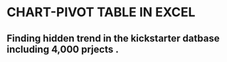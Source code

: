 # CHART-PIVOT TABLE IN EXCEL

## Finding hidden trend in the kickstarter datbase including 4,000 prjects .

